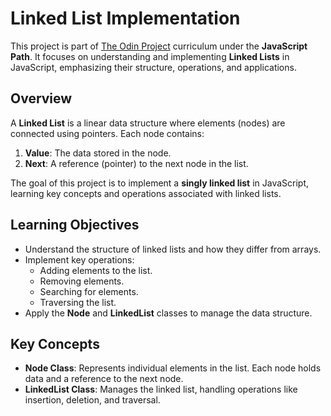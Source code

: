 # Linked List Implementation

This project is part of [The Odin Project](https://www.theodinproject.com/) curriculum under the **JavaScript Path**. It focuses on understanding and implementing **Linked Lists** in JavaScript, emphasizing their structure, operations, and applications.

## Overview

A **Linked List** is a linear data structure where elements (nodes) are connected using pointers. Each node contains:

1. **Value**: The data stored in the node.
2. **Next**: A reference (pointer) to the next node in the list.

The goal of this project is to implement a **singly linked list** in JavaScript, learning key concepts and operations associated with linked lists.

## Learning Objectives

- Understand the structure of linked lists and how they differ from arrays.
- Implement key operations:
  - Adding elements to the list.
  - Removing elements.
  - Searching for elements.
  - Traversing the list.
- Apply the **Node** and **LinkedList** classes to manage the data structure.

## Key Concepts

- **Node Class**: Represents individual elements in the list. Each node holds data and a reference to the next node.
- **LinkedList Class**: Manages the linked list, handling operations like insertion, deletion, and traversal.